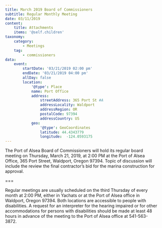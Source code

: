 ```yaml
---
title: March 2019 Board of Commissioners
subtitle: Regular Monthly Meeting
date: 03/11/2019
content:
    title: Attachments
    items: '@self.children'
taxonomy:
    category: 
        - Meetings
    tag: 
        - commissioners
data:
    event:
        startDate: '03/21/2019 02:00 pm'
        endDate: '03/21/2019 04:00 pm'
        allDay: false
        location:
            '@type': Place
            name: Port Office
            address:
                streetAddress: 365 Port St #A
                addressLocality: Waldport
                addressRegion: OR
                postalCode: 97394
                addressCountry: US
            geo:
                '@type': GeoCoordinates
                latitude: 44.4343779
                longitude:  -124.0593175
---
```


The Port of Alsea Board of Commissioners will hold its regular board meeting on Thursday, March 21, 2019, at 2:00 PM at the Port of Alsea Office, 365 Port Street, Waldport, Oregon 97394. Topic of discussion will include the review the final contractor’s bid for the marina construction for approval.

===

Regular meetings are usually scheduled on the third Thursday of every month at 2:00 PM, either in Yachats or at the Port of Alsea office in Waldport, Oregon 97394. Both locations are accessible to people with disabilities. A request for an interpreter for the hearing impaired or for other accommodations for persons with disabilities should be made at least 48 hours in advance of the meeting to the Port of Alsea office at 541-563-3872.

